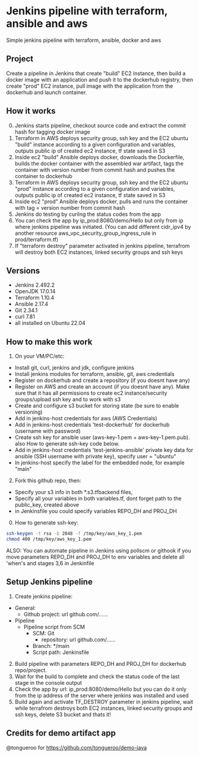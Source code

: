 # Jenkins pipeline with terraform, ansible and aws

Simple jenkins pipeline with terraform, ansible, docker and aws

## Project

Create a pipeline in Jenkins that create "build" EC2 instance, then build a docker image with an application and push it to the dockerhub registry, then create "prod" EC2 instance, pull image with the application from the dockerhub and launch container.

## How it works

0. Jenkins starts pipeline, сheckout source code and extract the commit hash for tagging docker image
1. Terraform in AWS deploys security group, ssh key and the EC2 ubuntu "build" instance according to a given configuration and variables, outputs public ip of created ec2 instance, tf state saved in S3
2. Inside ec2 "build" Ansible deploys docker, downloads the Dockerfile, builds the docker container with the assembled war artifact, tags the container with version number from commit hash and pushes the container to dockerhub 
3. Terraform in AWS deploys security group, ssh key and the EC2 ubuntu "prod" instance according to a given configuration and variables, outputs public ip of created ec2 instance, tf state saved in S3
4. Inside ec2 "prod" Ansible deploys docker, pulls and runs the container with tag = version number from commit hash
5. Jenkins do testing by curilng the status codes from the app
6. You can check the app by ip_prod:8080/demo/Hello but only from ip where jenkins pipeline was initiated. (You can add different cidr_ipv4 by another resource aws_vpc_security_group_ingress_rule in prod/terraform.tf)
7. If "terraform destroy" parameter activated in jenkins pipeline, terrafrom will destroy both EC2 instances, linked security groups and ssh keys

## Versions

- Jenkins 2.492.2
- OpenJDK 17.0.14
- Terraform 1.10.4
- Ansible 2.17.4
- Git 2.34.1
- curl 7.81
- all installed on Ubuntu 22.04
  
## How to make this work

1. On your VM/PC/etc:

- Install git, curl, jenkins and jdk, configure jenkins
- Install jenkins modules for terraform, ansible, git, aws credentials
- Register on dockerhub and create a repository (if you doesnt have any)
- Register on AWS and create an account (if you doesnt have any). Make sure that it has all permissions to create ec2 instance/security groups/upload ssh key and to work with s3
- Create and configure s3 bucket for storing state (be sure to enable versioning)
- Add in jenkins-host credentials for aws (AWS Credentials)
- Add in jenkins-host credentials 'test-dockerhub' for dockerhub (username with password)
- Create ssh key for ansible user (aws-key-1.pem + aws-key-1.pem.pub). also How to generate ssh-key code below.
- Add in jenkins-host credentials 'test-jenkins-ansible' private key data for ansible (SSH username with private key), specify user = "ubuntu"
- In jenkins-host specify the label for the embedded node, for example "main"

2. Fork this github repo, then:
- Specify your s3 info in both *.s3.tfbackend files,
- Specify all your variables in both variables.tf, dont forget path to the public_key, created above
- in Jenkinsfile you could specify variables REPO_DH and PROJ_DH

0. How to generate ssh-key:
``` bash
ssh-keygen -t rsa -b 2048 -f /tmp/key/aws_key_1.pem
chmod 400 /tmp/key/aws_key_1.pem
```

ALSO: You can automate pipeline in Jenkins using pollscm or githook if you move parameters REPO_DH and PROJ_DH to env variables and delete all 'when's and stages 3,6 in Jenkinfile

## Setup Jenkins pipeline

1. Create jenkins pipeline:
- General:
  - Github project: url github.com/......
- Pipeline
  - Pipeline script from SCM
    - SCM: Git
      - repository: url github.com/......
    - Branch: */main
    - Script path: Jenkinsfile
2. Build pipeline with parameters REPO_DH and PROJ_DH for dockerhub repo/project.
3. Wait for the build to complete and check the status code of the last stage in the console output
4. Check the app by url: ip_prod:8080/demo/Hello but you can do it only from the ip address of the server where jenkins was installed and used
5. Build again and activate TF_DESTROY parameter in jenkins pipeline, wait while terrafrom destroys both EC2 instances, linked security groups and ssh keys, delete S3 bucket and thats it!

## Credits for demo artifact app
@tongueroo for https://github.com/tongueroo/demo-java
